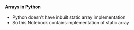 #### Arrays in Python
* Python doesn't have inbuilt static array implementation 
* So this Notebook contains implementation of static array
